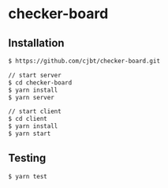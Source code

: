# checker-board

## Installation

```bash
$ https://github.com/cjbt/checker-board.git

// start server
$ cd checker-board
$ yarn install
$ yarn server

// start client
$ cd client
$ yarn install
$ yarn start
```

## Testing

```bash
$ yarn test
```
